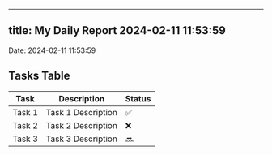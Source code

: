 
---
title: My Daily Report 2024-02-11 11:53:59
---

Date: 2024-02-11 11:53:59

## Tasks Table

| Task | Description | Status |
|------|-------------|--------|
| Task 1 | Task 1 Description | ✅ |
| Task 2 | Task 2 Description | ❌ |
| Task 3 | Task 3 Description | 🔜 |

